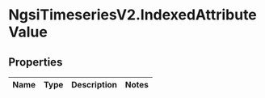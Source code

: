 # NgsiTimeseriesV2.IndexedAttributeValue

## Properties

| Name | Type | Description | Notes |
| ---- | ---- | ----------- | ----- |

